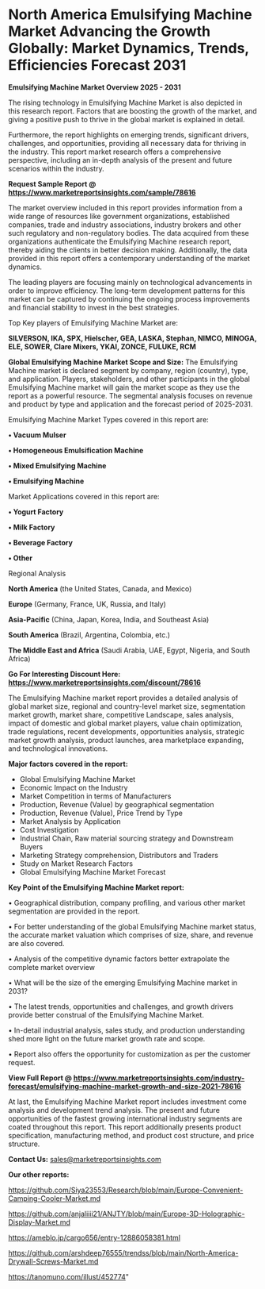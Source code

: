 # North America Emulsifying Machine Market Advancing the Growth Globally: Market Dynamics, Trends, Efficiencies Forecast 2031

<Strong> Emulsifying Machine Market Overview 2025 - 2031</strong>

The rising technology in Emulsifying Machine Market is also depicted in this research report. Factors that are boosting the growth of the market, and giving a positive push to thrive in the global market is explained in detail.

Furthermore, the report highlights on emerging trends, significant drivers, challenges, and opportunities, providing all necessary data for thriving in the industry. This report market research offers a comprehensive perspective, including an in-depth analysis of the present and future scenarios within the industry.

<strong>Request Sample Report @ <a href=https://www.marketreportsinsights.com/sample/78616>https://www.marketreportsinsights.com/sample/78616</a></strong>

The market overview included in this report provides information from a wide range of resources like government organizations, established companies, trade and industry associations, industry brokers and other such regulatory and non-regulatory bodies. The data acquired from these organizations authenticate the Emulsifying Machine research report, thereby aiding the clients in better decision making. Additionally, the data provided in this report offers a contemporary understanding of the market dynamics.

The leading players are focusing mainly on technological advancements in order to improve efficiency. The long-term development patterns for this market can be captured by continuing the ongoing process improvements and financial stability to invest in the best strategies.

Top Key players of Emulsifying Machine Market are:

<strong>SILVERSON, IKA, SPX, Hielscher, GEA, LASKA, Stephan, NIMCO, MINOGA, ELE, SOWER, Clare Mixers, YKAI, ZONCE, FULUKE, RCM</strong>

<strong><b>Global Emulsifying Machine Market Scope and Size:</b></strong>
The Emulsifying Machine market is declared segment by company, region (country), type, and application. Players, stakeholders, and other participants in the global Emulsifying Machine market will gain the market scope as they use the report as a powerful resource. The segmental analysis focuses on revenue and product by type and application and the forecast period of 2025-2031.

Emulsifying Machine Market Types covered in this report are:

<strong>• Vacuum Mulser

• Homogeneous Emulsification Machine

• Mixed Emulsifying Machine

• Emulsifying Machine</strong>

Market Applications covered in this report are:

<strong>• Yogurt Factory

• Milk Factory

• Beverage Factory

• Other</strong> 

Regional Analysis

<strong>North America</strong> (the United States, Canada, and Mexico)

<strong>Europe</strong> (Germany, France, UK, Russia, and Italy)

<strong>Asia-Pacific</strong> (China, Japan, Korea, India, and Southeast Asia)

<strong>South America</strong> (Brazil, Argentina, Colombia, etc.)

<strong>The Middle East and Africa</strong> (Saudi Arabia, UAE, Egypt, Nigeria, and South Africa)

<strong>Go For Interesting Discount Here: <a href=https://www.marketreportsinsights.com/discount/78616>https://www.marketreportsinsights.com/discount/78616</a></strong>

The Emulsifying Machine market report provides a detailed analysis of global market size, regional and country-level market size, segmentation market growth, market share, competitive Landscape, sales analysis, impact of domestic and global market players, value chain optimization, trade regulations, recent developments, opportunities analysis, strategic market growth analysis, product launches, area marketplace expanding, and technological innovations.

<strong><b>Major factors covered in the report:</b></strong>
<ul>
  <li>Global Emulsifying Machine Market </li>
  <li>Economic Impact on the Industry</li>
  <li>Market Competition in terms of Manufacturers</li>
  <li>Production, Revenue (Value) by geographical segmentation</li>
  <li>Production, Revenue (Value), Price Trend by Type</li>
  <li>Market Analysis by Application</li>
  <li>Cost Investigation</li>
  <li>Industrial Chain, Raw material sourcing strategy and Downstream Buyers</li>
  <li>Marketing Strategy comprehension, Distributors and Traders</li>
  <li>Study on Market Research Factors</li>
  <li>Global Emulsifying Machine Market Forecast</li>
</ul>

<strong><b>Key Point of the Emulsifying Machine Market report:</b></strong>

• Geographical distribution, company profiling, and various other market segmentation are provided in the report.

• For better understanding of the global Emulsifying Machine market status, the accurate market valuation which comprises of size, share, and revenue are also covered.

• Analysis of the competitive dynamic factors better extrapolate the complete market overview

• What will be the size of the emerging Emulsifying Machine market in 2031?

• The latest trends, opportunities and challenges, and growth drivers provide better construal of the Emulsifying Machine Market.

• In-detail industrial analysis, sales study, and production understanding shed more light on the future market growth rate and scope.

• Report also offers the opportunity for customization as per the customer request.

<strong><b>View Full Report @ <a href=https://www.marketreportsinsights.com/industry-forecast/emulsifying-machine-market-growth-and-size-2021-78616>https://www.marketreportsinsights.com/industry-forecast/emulsifying-machine-market-growth-and-size-2021-78616</a></b></strong>


At last, the Emulsifying Machine Market report includes investment come analysis and development trend analysis. The present and future opportunities of the fastest growing international industry segments are coated throughout this report. This report additionally presents product specification, manufacturing method, and product cost structure, and price structure.

<strong>Contact Us:</strong>
sales@marketreportsinsights.com

<strong>Our other reports:</strong>

<a href=https://github.com/Siya23553/Research/blob/main/Europe-Convenient-Camping-Cooler-Market.md>https://github.com/Siya23553/Research/blob/main/Europe-Convenient-Camping-Cooler-Market.md</a>

<a href=https://github.com/anjaliiii21/ANJTY/blob/main/Europe-3D-Holographic-Display-Market.md>https://github.com/anjaliiii21/ANJTY/blob/main/Europe-3D-Holographic-Display-Market.md</a>

<a href=https://ameblo.jp/cargo656/entry-12886058381.html>https://ameblo.jp/cargo656/entry-12886058381.html</a>

<a href=https://github.com/arshdeep76555/trendss/blob/main/North-America-Drywall-Screws-Market.md>https://github.com/arshdeep76555/trendss/blob/main/North-America-Drywall-Screws-Market.md</a>

<a href=https://tanomuno.com/illust/452774>https://tanomuno.com/illust/452774</a>"
